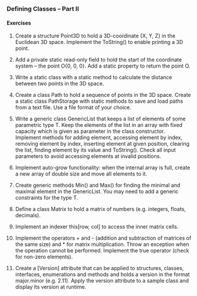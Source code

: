 ### Defining Classes – Part II

#### Exercises

1. Create a structure Point3D to hold a 3D-coordinate {X, Y, Z} in the Euclidean 3D space. Implement the ToString() to enable printing a 3D point.

2. Add a private static read-only field to hold the start of the coordinate system – the point O{0, 0, 0}. Add a static property to return the point O.

3. Write a static class with a static method to calculate the distance between two points in the 3D space.

4. Create a class Path to hold a sequence of points in the 3D space. Create a static class PathStorage with static methods to save and load paths from a text file. Use a file format of your choice.

5. Write a generic class GenericList<T> that keeps a list of elements of some parametric type T. Keep the elements of the list in an array with fixed capacity which is given as parameter in the class constructor. Implement methods for adding element, accessing element by index, removing element by index, inserting element at given position, clearing the list, finding element by its value and ToString(). Check all input parameters to avoid accessing elements at invalid positions.

6. Implement auto-grow functionality: when the internal array is full, create a new array of double size and move all elements to it.

7. Create generic methods Min<T>() and Max<T>() for finding the minimal and maximal element in the  GenericList<T>. You may need to add a generic constraints for the type T.

8. Define a class Matrix<T> to hold a matrix of numbers (e.g. integers, floats, decimals). 

9. Implement an indexer this[row, col] to access the inner matrix cells.

10. Implement the operators + and - (addition and subtraction of matrices of the same size) and * for matrix multiplication. Throw an exception when the operation cannot be performed. Implement the true operator (check for non-zero elements).

11. Create a [Version] attribute that can be applied to structures, classes, interfaces, enumerations and methods and holds a version in the format major.minor (e.g. 2.11). Apply the version attribute to a sample class and display its version at runtime.
